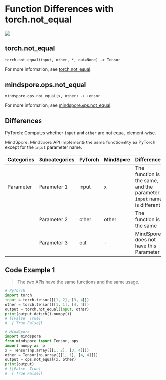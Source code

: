 # Function Differences with torch.not_equal

<a href="https://gitee.com/mindspore/docs/blob/master/docs/mindspore/source_en/note/api_mapping/pytorch_diff/not_equal.md" target="_blank"><img src="https://mindspore-website.obs.cn-north-4.myhuaweicloud.com/website-images/master/resource/_static/logo_source_en.png"></a>

## torch.not_equal

```text
torch.not_equal(input, other, *, out=None) -> Tensor
```

For more information, see [torch.not_equal](https://pytorch.org/docs/1.8.1/generated/torch.not_equal.html).

## mindspore.ops.not_equal

```text
mindspore.ops.not_equal(x, other) -> Tensor
```

For more information, see [mindspore.ops.not_equal](https://mindspore.cn/docs/en/master/api_python/ops/mindspore.ops.not_equal.html).

## Differences

PyTorch: Computes whether `input` and `other` are not equal, element-wise.

MindSpore: MindSpore API implements the same functionality as PyTorch except for the `input` parameter name.

| Categories | Subcategories | PyTorch | MindSpore | Differences       |
| --- |---------------|---------|-----------|-------------------------------------------------------------------|
|Parameter | Parameter 1   | input   | x         | The function is the same, and the parameter `input` name is different |
| | Parameter 2   | other   | other     | The function is the same          |
| | Parameter 3   | out     | -         | MindSpore does not have this Parameter      |

## Code Example 1

> The two APIs have the same functions and the same usage.

```python
# PyTorch
import torch
input = torch.tensor([[1, 2], [3, 4]])
other = torch.tensor([[1, 1], [4, 4]])
output = torch.not_equal(input, other)
print(output.detach().numpy())
# [[False  True]
#  [ True False]]

# MindSpore
import mindspore
from mindspore import Tensor, ops
import numpy as np
x = Tensor(np.array([[1, 2], [3, 4]]))
other = Tensor(np.array([[1, 1], [4, 4]]))
output = ops.not_equal(x, other)
print(output)
# [[False  True]
#  [ True False]]
```
